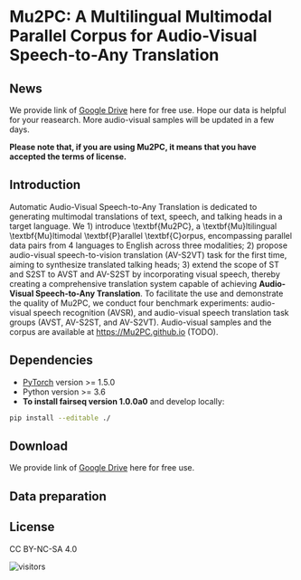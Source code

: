 # Mu2PC: A Multilingual Multimodal Parallel Corpus for Audio-Visual Speech-to-Any Translation

## News

We provide link of [Google Drive](https://drive.google.com/file/d/1wzyzwXdaKmJUauMLwaGw82XtwX6Fo6HJ/view?usp=sharing) here for free use. Hope our data is helpful for your reasearch. More audio-visual samples will be updated in a few days.

**Please note that, if you are using Mu2PC, it means that you have accepted the terms of license.**

## Introduction
Automatic Audio-Visual Speech-to-Any Translation is dedicated to generating multimodal translations of text, speech, and talking heads in a target language. We 1) introduce \textbf{Mu2PC}, a \textbf{Mu}ltilingual \textbf{Mu}ltimodal \textbf{P}arallel \textbf{C}orpus, encompassing parallel data pairs from 4 languages to English across three modalities; 2) propose audio-visual speech-to-vision translation (AV-S2VT) task for the first time, aiming to synthesize translated talking heads; 3) extend the scope of ST and S2ST to AVST and AV-S2ST by incorporating visual speech, thereby creating a comprehensive translation system capable of achieving **Audio-Visual Speech-to-Any Translation**. To facilitate the use and demonstrate the quality of Mu2PC, we conduct four benchmark experiments: audio-visual speech recognition (AVSR), and audio-visual speech translation task groups (AVST, AV-S2ST, and AV-S2VT). Audio-visual samples and the corpus are available at https://Mu2PC.github.io (TODO).

## Dependencies
* [PyTorch](http://pytorch.org/) version >= 1.5.0
* Python version >= 3.6
* **To install fairseq version 1.0.0a0** and develop locally:
``` bash
pip install --editable ./
```

## Download
We provide link of [Google Drive](https://drive.google.com/file/d/1wzyzwXdaKmJUauMLwaGw82XtwX6Fo6HJ/view?usp=sharing) here for free use.

## Data preparation

## License
CC BY-NC-SA 4.0

![visitors](https://visitor-badge.laobi.icu/badge?page_id=Mu2PC/Mu2PC)
